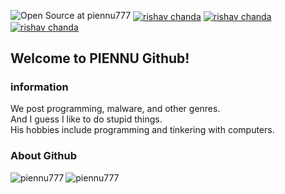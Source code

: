 ![Open Source at piennu777](https://github.com/piennu777/piennu777/blob/main/bana8888.png)
<a href="https://www.youtube.com/@piennu_777" target="blank"><img align="center" src="https://img.shields.io/badge/YouTube-Check-ff7964.svg?style=for-the-badge" alt="rishav chanda"></a>
<a href="https://discord.gg/yQ8FR2ugJ4" target="blank"><img align="center" src="https://img.shields.io/badge/Discord-Join-811DF5.svg?style=for-the-badge" alt="rishav chanda"></a>
<a href="https://piennu777.jp" target="blank"><img align="center" src="https://img.shields.io/badge/PIENNU777.JP-Check-1DE6F5.svg?style=for-the-badge" alt="rishav chanda"></a>
<h2>Welcome to PIENNU Github!</h2>

<h3>information</h3>
<p>We post programming, malware, and other genres.
<br>
And I guess I like to do stupid things.
<br>
His hobbies include programming and tinkering with computers.
</p>

<h3 align="left">About Github</h3>
<p><img align="left" src="https://github-readme-stats.vercel.app/api/top-langs?username=piennu777&show_icons=true&locale=en&layout=compact&theme=tokyonight" alt="piennu777"/></p>
<p><img align="center" src="https://github-readme-streak-stats.herokuapp.com/?user=piennu777&&theme=tokyonight" alt="piennu777" /></p>
